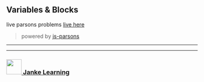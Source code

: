## Variables & Blocks

live parsons problems [live here](https://colevanderswands.github.io/parsons-vars-blocks)

> powered by [js-parsons](https://js-parsons.github.io)


___
___
### <a href="http://janke-learning.org" target="_blank"><img src="https://user-images.githubusercontent.com/18554853/50098409-22575780-021c-11e9-99e1-962787adaded.png" width="40" height="40"></img> Janke Learning</a>
